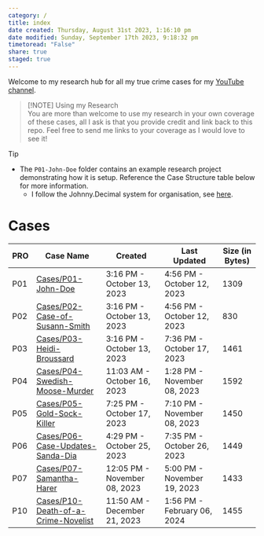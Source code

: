 ```yaml
---  
category: /  
title: index  
date created: Thursday, August 31st 2023, 1:16:10 pm  
date modified: Sunday, September 17th 2023, 9:18:32 pm  
timetoread: "False"  
share: true  
staged: true  
---  
```

  
Welcome to my research hub for all my true crime cases for my [YouTube channel](https://youtube.com/itsjoshuamiles).  
  
> [!NOTE]  Using my Research  
> You are more than welcome to use my research in your own coverage of these cases, all I ask is that you provide credit and link back to this repo. Feel free to send me links to your coverage as I would love to see it!  
  
>[!tip]   
>- The `P01-John-Doe` folder contains an example research project demonstrating how it is setup. Reference the Case Structure table below for more information.  
>	- I follow the Johnny.Decimal system for organisation, see [here](https://johnnydecimal.com/).  
  
# Cases  
  
| PRO | Case Name                                          | Created                      | Last Updated                | Size (in Bytes) |  
| --- | -------------------------------------------------- | ---------------------------- | --------------------------- | --------------- |  
| P01 | [Cases/P01-John-Doe](P01/index.md)                  | 3:16 PM - October 13, 2023   | 4:56 PM - October 12, 2023  | 1309            |  
| P02 | [Cases/P02-Case-of-Susann-Smith](P02/index.md)      | 3:16 PM - October 13, 2023   | 4:56 PM - October 12, 2023  | 830             |  
| P03 | [Cases/P03-Heidi-Broussard](P03/index.md)           | 3:16 PM - October 13, 2023   | 7:36 PM - October 17, 2023  | 1461            |  
| P04 | [Cases/P04-Swedish-Moose-Murder](P04/index.md)      | 11:03 AM - October 16, 2023  | 1:28 PM - November 08, 2023 | 1592            |  
| P05 | [Cases/P05-Gold-Sock-Killer](P05/index.md)          | 7:25 PM - October 17, 2023   | 7:10 PM - November 08, 2023 | 1450            |  
| P06 | [Cases/P06-Case-Updates-Sanda-Dia](P06/index.md)    | 4:29 PM - October 25, 2023   | 7:35 PM - October 26, 2023  | 1449            |  
| P07 | [Cases/P07-Samantha-Harer](P07/index.md)            | 12:05 PM - November 08, 2023 | 5:00 PM - November 19, 2023 | 1433            |  
| P10 | [Cases/P10-Death-of-a-Crime-Novelist](P10/index.md) | 11:50 AM - December 21, 2023 | 1:56 PM - February 06, 2024 | 1455            |  
  
